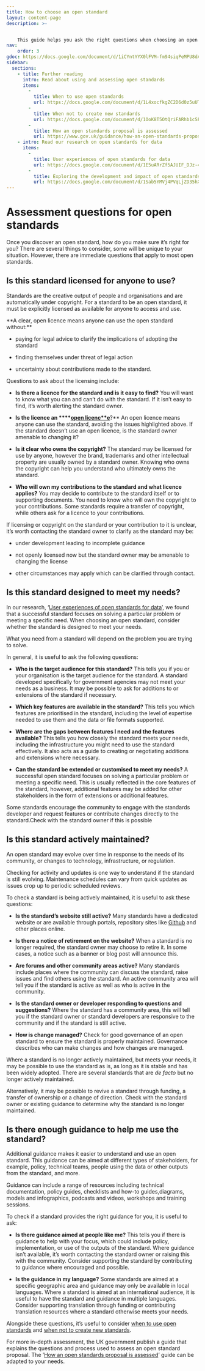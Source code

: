 ```yaml
---
title: How to choose an open standard
layout: content-page
description: >- 


    This guide helps you ask the right questions when choosing an open standard.
nav:
    order: 3
gdoc: https://docs.google.com/document/d/1iCYntYYX0lFVM-fm94siqPeMPU8dA_ctDQ2yewb9YQ8/edit?usp=sharing
sidebar:
  sections:
    - title: Further reading
      intro: Read about using and assessing open standards
      items:
        -          
          title: When to use open standards
          url: https://docs.google.com/document/d/1L4xocfkgZC2D6d0z5uUTZGw6kJp76WpKdBwnzb11z1c/edit?usp=sharing
        -          
          title: When not to create new standards
          url: https://docs.google.com/document/d/1OoK8T5OtQriFARhb1cSFypAQNz24iEtgURd8YqfI-B0/edit?usp=sharing
        -          
          title: How an open standards proposal is assessed
          url: https://www.gov.uk/guidance/how-an-open-standards-proposal-is-assessed
    - intro: Read our research on open standards for data
      items:
        -          
          title: User experiences of open standards for data
          url: https://docs.google.com/document/d/1E5uARrZf5AJUIF_DJz-42_793EY_Dwk7n7B3bMn3x5A/edit?usp=sharing
        -          
          title: Exploring the development and impact of open standards for data
          url: https://docs.google.com/document/d/1Sab5YMVj4PVqLjZD35hX8FTnMeeP6gLGG0xszuRMIaM/edit?usp=sharing
---
```



# Assessment questions for open standards

Once you discover an open standard, how do you make sure it’s right for you? There are several things to consider, some will be unique to your situation. However, there are immediate questions that apply to most open standards.

## Is this standard licensed for anyone to use?

Standards are the creative output of people and organisations and are automatically under copyright. For a standard to be an open standard, it must be explicitly licensed as available for anyone to access and use.

<div class="callout" markdown="1">
**A clear, open licence means anyone can use the open standard without:**

* paying for legal advice to clarify the implications of adopting the standard

* finding themselves under threat of legal action

* uncertainty about contributions made to the standard.
</div>

Questions to ask about the licensing include:

* **Is there a licence for the standard and is it easy to find?** You will want to know what you can and can’t do with the standard. If it isn’t easy to find, it’s worth alerting the standard owner.

* **Is the licence an ****[open licenc**e](http://opendefinition.org/guide/)**?** An open licence means anyone can use the standard, avoiding the issues highlighted above. If the standard doesn’t use an open licence, is the standard owner amenable to changing it?

* **Is it clear who owns the copyright?** The standard may be licensed for use by anyone, however the brand, trademarks and other intellectual property are usually owned by a standard owner. Knowing who owns the copyright can help you understand who ultimately owns the standard.

* **Who will own my contributions to the standard and what licence applies?** You may decide to contribute to the standard itself or to supporting documents. You need to know who will own the copyright to your contributions. Some standards require a transfer of copyright, while others ask for a licence to your contributions.

If licensing or copyright on the standard or your contribution to it is unclear, it’s worth contacting the standard owner to clarify as the standard may be:

* under development leading to incomplete guidance

* not openly licensed now but the standard owner may be amenable to changing the license

* other circumstances may apply which can be clarified through contact.

## Is this standard designed to meet my needs?

In our research, ‘[User experiences of open standards for data](https://docs.google.com/document/d/1E5uARrZf5AJUIF_DJz-42_793EY_Dwk7n7B3bMn3x5A/edit?usp=sharing)’, we found that a successful standard focuses on solving a particular problem or meeting a specific need. When choosing an open standard, consider whether the standard is designed to meet your needs.

What you need from a standard will depend on the problem you are trying to solve. 

In general, it is useful to ask the following questions:

* **Who is the target audience for this standard?** This tells you if you or your organisation is the target audience for the standard. A standard developed specifically for government agencies may not meet your needs as a business. It may be possible to ask for additions to or extensions of the standard if necessary.

* **Which key features are available in the standard?** This tells you which features are prioritised in the standard, including the level of expertise needed to use them and the data or file formats supported.

* **Where are the gaps between features I need and the features available?** This tells you how closely the standard meets your needs, including the infrastructure you might need to use the standard effectively. It also acts as a guide to creating or negotiating additions and extensions where necessary.

* **Can the standard be extended or customised to meet my needs?** A successful open standard focuses on solving a particular problem or meeting a specific need. This is usually reflected in the core features of the standard, however, additional features may be added for other stakeholders in the form of extensions or additional features.

Some standards encourage the community to engage with the standards developer and request features or contribute changes directly to the standard.Check with the standard owner if this is possible 

## Is this standard actively maintained?

An open standard may evolve over time in response to the needs of its community, or changes to technology, infrastructure, or regulation. 

Checking for activity and updates is one way to understand if the standard is still evolving. Maintenance schedules can vary from quick updates as issues crop up to periodic scheduled reviews.

To check a standard is being actively maintained, it is useful to ask these questions:

* **Is the standard’s website still active?** Many standards have a dedicated website or are available through portals, repository sites like [Github](https://github.com/) and other places online. 

* **Is there a notice of retirement on the website?** When a standard is no longer required, the standard owner may choose to retire it. In some cases, a notice such as a banner or blog post will announce this.

* **Are forums and other community areas active?** Many standards include places where the community can discuss the standard, raise issues and find others using the standard. An active community area will tell you if the standard is active as well as who is active in the community.

* **Is the standard owner or developer responding to questions and suggestions?** Where the standard has a community area, this will tell you if the standard owner or standard developers are responsive to the community and if the standard is still active.

* **How is change managed?** Check for good governance of an open standard to ensure the standard is properly maintained. Governance describes who can make changes and how changes are managed.

Where a standard is no longer actively maintained, but meets your needs, it may be possible to use the standard as is, as long as it is stable and has been widely adopted. There are several standards that are *de facto* but no longer actively maintained. 

Alternatively, it may be possible to revive a standard through funding, a transfer of ownership or a change of direction. Check with the standard owner or existing guidance to determine why the standard is no longer maintained. 

## Is there enough guidance to help me use the standard?

Additional guidance makes it easier to understand and use an open standard. This guidance can be aimed at different types of stakeholders, for example, policy, technical teams, people using the data or other outputs from the standard, and more. 

Guidance can include a range of resources including technical documentation, policy guides, checklists and how-to guides,diagrams, models and infographics, podcasts and videos, workshops and training sessions.

To check if a standard provides the right guidance for you, it is useful to ask:

* **Is there guidance aimed at people like me?** This tells you if there is guidance to help with your focus, which could include policy, implementation, or use of the outputs of the standard. Where guidance isn’t available, it’s worth contacting the standard owner or raising this with the community. Consider supporting the standard by contributing to guidance where encouraged and possible.

* **Is the guidance in my language?** Some standards are aimed at a specific geographic area and guidance may only be available in local languages. Where a standard is aimed at an international audience, it is useful to have the standard and guidance in multiple languages. Consider supporting translation through funding or contributing translation resources where a standard otherwise meets your needs.

Alongside these questions, it’s useful to consider [when to use open standards](https://docs.google.com/document/d/1L4xocfkgZC2D6d0z5uUTZGw6kJp76WpKdBwnzb11z1c/edit?usp=sharing) and [when not to create new standards](https://docs.google.com/document/d/1OoK8T5OtQriFARhb1cSFypAQNz24iEtgURd8YqfI-B0/edit?usp=sharing). 

For more in-depth assessment, the UK government publish a guide that explains the questions and process used to assess an open standard proposal. The ’[How an open standards proposal is assessed](https://www.gov.uk/guidance/how-an-open-standards-proposal-is-assessed)’ guide can be adapted to your needs.
